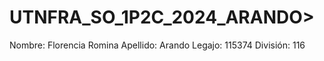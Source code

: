 # UTNFRA_SO_1P2C_2024_ARANDO>

Nombre: Florencia Romina
Apellido: Arando
Legajo: 115374
División: 116
